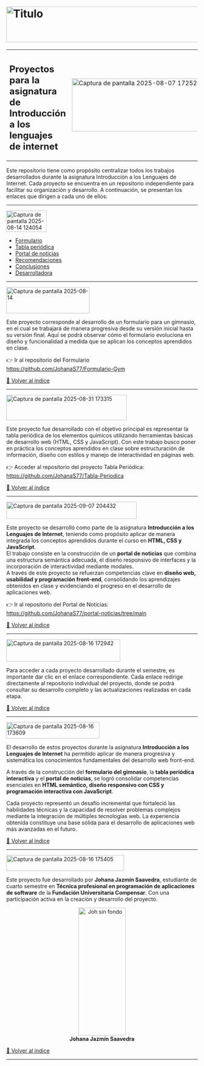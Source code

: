 #  <img width="1366" height="94" alt="Titulo" src="https://github.com/user-attachments/assets/a5f9fdf7-7944-4e8d-9d94-c7b1df6267f1" />
<div align="center">
  <table border="0">
    <tr>
      <td valign="little">
        <h2>Proyectos para la asignatura de<br>Introducción a los lenguajes de internet</h2>
      </td>
      <td>
        <img width="361" height="139" alt="Captura de pantalla 2025-08-07 172526" src="https://github.com/user-attachments/assets/862b067f-2866-4c66-a21b-0d917e53b779" />
      </td>
    </tr>
  </table>
</div>

Este repositorio tiene como propósito centralizar todos los trabajos desarrollados durante la asignatura Introducción a los Lenguajes de Internet.
Cada proyecto se encuentra en un repositorio independiente para facilitar su organización y desarrollo. A continuación, se presentan los enlaces que dirigen a cada uno de ellos:

---

<a id="índice"></a>
<img width="106" height="56" alt="Captura de pantalla 2025-08-14 124054" src="https://github.com/user-attachments/assets/ac198e82-e5dd-4da1-849e-de7c94ee87e6" />

- [Formulario](#formulario)
- [Tabla periódica](#tabla-periódica)
- [Portal de noticias](#portal-de-noticias)
- [Recomendaciones](#recomendaciones)  
- [Conclusiones](#conclusiones)
- [Desarrolladora](#desarrolladora)

---

<a id="formulario"></a>
<img width="219" height="69" alt="Captura de pantalla 2025-08-14 " src="https://github.com/user-attachments/assets/7190b136-092b-420b-a309-db70cbd04f7e" />

Este proyecto corresponde al desarrollo de un formulario para un gimnasio, en el cual se trabajará de manera progresiva desde su versión inicial hasta su versión final. Aquí se podrá observar cómo el formulario evoluciona en diseño y funcionalidad a medida que se aplican los conceptos aprendidos en clase.

👉 Ir al repositorio del Formulario https://github.com/JohanaS77/Formulario-Gym

[🔼 Volver al índice](#índice)

---

<a id="tabla-periódica"></a>
<img width="317" height="67" alt="Captura de pantalla 2025-08-31 173315" src="https://github.com/user-attachments/assets/5154c5e9-99e8-4787-b479-18b93d95525b" />

Este proyecto fue desarrollado con el objetivo principal es representar la tabla periódica de los elementos químicos utilizando herramientas básicas de desarrollo web (HTML, CSS y JavaScript).
Con este trabajo busco poner en práctica los conceptos aprendidos en clase sobre estructuración de información, diseño con estilos y manejo de interactividad en páginas web.

👉 Acceder al repositorio del proyecto Tabla Periódica: https://github.com/JohanaS77/Tabla-Periodica

[🔼 Volver al índice](#índice)

---

<a id="portal-de-noticias"></a>
<img width="343" height="45" alt="Captura de pantalla 2025-09-07 204432" src="https://github.com/user-attachments/assets/7bc4547d-a4f5-4a71-8da6-c06f532cda30" />

Este proyecto se desarrolló como parte de la asignatura <strong>Introducción a los Lenguajes de Internet</strong>, teniendo como propósito aplicar de manera integrada los conceptos aprendidos durante el curso en <strong>HTML, CSS y JavaScript</strong>.  
El trabajo consiste en la construcción de un <strong>portal de noticias</strong> que combina una estructura semántica adecuada, el diseño responsivo de interfaces y la incorporación de interactividad mediante modales.  
A través de este proyecto se refuerzan competencias clave en <strong>diseño web, usabilidad y programación front-end</strong>, consolidando los aprendizajes obtenidos en clase y evidenciando el progreso en el desarrollo de aplicaciones web.   

👉 Ir al repositorio del Portal de Noticias: https://github.com/JohanaS77/portal-noticias/tree/main  

[🔼 Volver al índice](#índice)  

---

<a id="recomendaciones"></a>
<img width="300" height="59" alt="Captura de pantalla 2025-08-16 172942" src="https://github.com/user-attachments/assets/e1fa03d2-6885-4234-9a66-fc9d22bb1de9" />

Para acceder a cada proyecto desarrollado durante el semestre, es importante dar clic en el enlace correspondiente. Cada enlace redirige directamente al repositorio individual del proyecto, donde se podrá consultar su desarrollo completo y las actualizaciones realizadas en cada etapa.

[🔼 Volver al índice](#índice)

---

<a id="conclusiones"></a>
<img width="245" height="43" alt="Captura de pantalla 2025-08-16 173609" src="https://github.com/user-attachments/assets/2bd90514-c2d3-4c90-8810-ef1a58b8d230" />

El desarrollo de estos proyectos durante la asignatura <strong>Introducción a los Lenguajes de Internet</strong> ha permitido aplicar de manera progresiva y sistemática los conocimientos fundamentales del desarrollo web front-end.

A través de la construcción del <strong>formulario del gimnasio</strong>, la <strong>tabla periódica interactiva</strong> y el <strong>portal de noticias</strong>, se logró consolidar competencias esenciales en <strong>HTML semántico, diseño responsivo con CSS y programación interactiva con JavaScript</strong>.

Cada proyecto representó un desafío incremental que fortaleció las habilidades técnicas y la capacidad de resolver problemas complejos mediante la integración de múltiples tecnologías web. La experiencia obtenida constituye una base sólida para el desarrollo de aplicaciones web más avanzadas en el futuro.

[🔼 Volver al índice](#índice)

---

<a id="desarrolladora"></a>
<img width="310" height="42" alt="Captura de pantalla 2025-08-16 175405" src="https://github.com/user-attachments/assets/6809aacb-04b4-4277-bc29-fc138415dedd" />

Este proyecto fue desarrollado por <strong>Johana Jazmín Saavedra</strong>, estudiante de cuarto semestre en <strong>Técnica profesional en programación de aplicaciones de software</strong> de la <strong>Fundación Universitaria Compensar</strong>. Con una participación activa en la creación y desarrollo del proyecto.

<div align="center">
  <img width="124" height="336" alt="Joh sin fondo" src="https://github.com/user-attachments/assets/6c7a7f5a-749b-4912-8fbc-9fec2bba3463" />
  <br>
  <strong>Johana Jazmín Saavedra</strong>
</div>

[🔼 Volver al índice](#índice)

---
